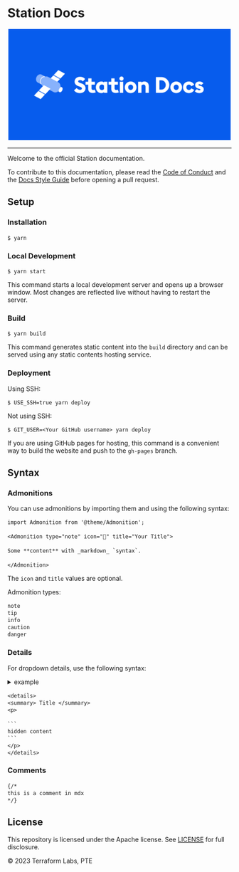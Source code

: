 # Station Docs

<div align="center">
  <a href="https://docs.terra.money/">
    <img src="static/img/twitter-card-docs.png" width=500>
  </a>
</div>

---


Welcome to the official Station documentation. 


To contribute to this documentation, please read the [Code of Conduct](./DOCS_CODE_OF_CONDUCT.md) and the [Docs Style Guide](./DOCS_STYLE_GUIDE.mdx) before opening a pull request. 


## Setup

### Installation

```
$ yarn
```

### Local Development

```
$ yarn start
```

This command starts a local development server and opens up a browser window. Most changes are reflected live without having to restart the server.

### Build

```
$ yarn build
```

This command generates static content into the `build` directory and can be served using any static contents hosting service.

### Deployment

Using SSH:

```
$ USE_SSH=true yarn deploy
```

Not using SSH:

```
$ GIT_USER=<Your GitHub username> yarn deploy
```

If you are using GitHub pages for hosting, this command is a convenient way to build the website and push to the `gh-pages` branch.

## Syntax

### Admonitions

You can use admonitions by importing them and using the following syntax:

```
import Admonition from '@theme/Admonition';

<Admonition type="note" icon="📝" title="Your Title">

Some **content** with _markdown_ `syntax`.

</Admonition>
```

The `icon` and `title` values are optional.

Admonition types:

```
note
tip
info
caution
danger
```

### Details

For dropdown details, use the following syntax:

<details> 
<summary> example </summary>
<p>

```
hidden content
```

</p>
</details>

````
<details>
<summary> Title </summary>
<p>

```
hidden content
```
</p>
</details>
````

### Comments

```
{/*
this is a comment in mdx
*/}
```

## License

This repository is licensed under the Apache license. See [LICENSE](./LICENSE) for full disclosure.

© 2023 Terraform Labs, PTE